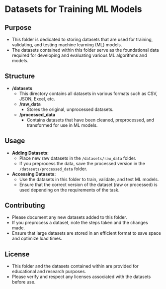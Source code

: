 # **Datasets for Training ML Models**

## **Purpose**
- This folder is dedicated to storing datasets that are used for training, validating, and testing machine learning (ML) models.
- The datasets contained within this folder serve as the foundational data required for developing and evaluating various ML algorithms and models.

## **Structure**
- **/datasets**  
  - This directory contains all datasets in various formats such as CSV, JSON, Excel, etc.
  - **/raw_data**  
    - Stores the original, unprocessed datasets.
  - **/processed_data**  
    - Contains datasets that have been cleaned, preprocessed, and transformed for use in ML models.

## **Usage**
- **Adding Datasets:**
  - Place new raw datasets in the `/datasets/raw_data` folder.
  - If you preprocess the data, save the processed version in the `/datasets/processed_data` folder.
- **Accessing Datasets:**
  - Use the datasets in this folder to train, validate, and test ML models.
  - Ensure that the correct version of the dataset (raw or processed) is used depending on the requirements of the task.

## **Contributing**
- Please document any new datasets added to this folder.
- If you preprocess a dataset, note the steps taken and the changes made.
- Ensure that large datasets are stored in an efficient format to save space and optimize load times.

## **License**
- This folder and the datasets contained within are provided for educational and research purposes.
- Please verify and respect any licenses associated with the datasets before use.

